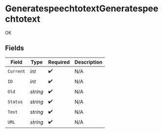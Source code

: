 # GeneratespeechtotextGeneratespeechtotext

OK


## Fields

| Field              | Type               | Required           | Description        |
| ------------------ | ------------------ | ------------------ | ------------------ |
| `Current`          | *int*              | :heavy_check_mark: | N/A                |
| `ID`               | *int*              | :heavy_check_mark: | N/A                |
| `Old`              | *string*           | :heavy_check_mark: | N/A                |
| `Status`           | *string*           | :heavy_check_mark: | N/A                |
| `Text`             | *string*           | :heavy_check_mark: | N/A                |
| `URL`              | *string*           | :heavy_check_mark: | N/A                |